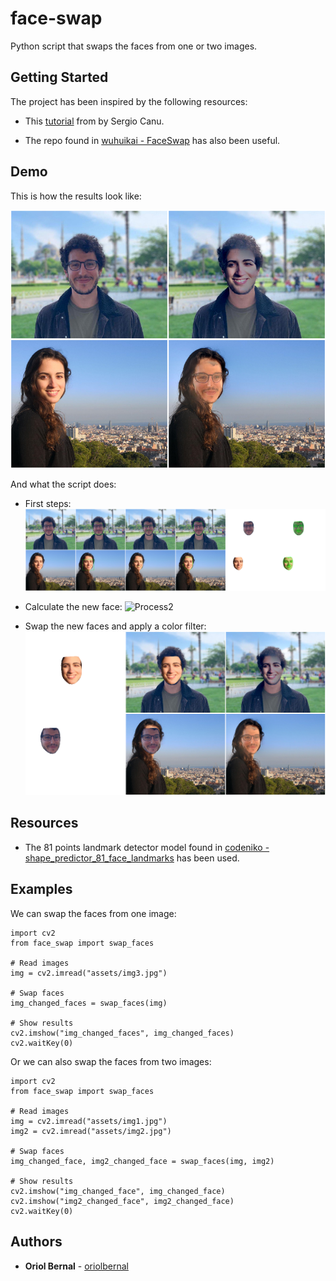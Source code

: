 # face-swap
Python script that swaps the faces from one or two images.


## Getting Started
The project has been inspired by the following resources:

* This [tutorial](https://pysource.com/2019/05/28/face-swapping-explained-in-8-steps-opencv-with-python/) from by Sergio Canu.

* The repo found in [wuhuikai - FaceSwap](https://github.com/wuhuikai/FaceSwap) has also been useful.


## Demo

This is how the results look like:

![Result](https://github.com/oriolbernal/face-swap/blob/master/results/result81.png)

And what the script does:

* First steps:
![Process](https://github.com/oriolbernal/face-swap/blob/master/results/first_steps81.png)

* Calculate the new face:
![Process2](https://github.com/oriolbernal/face-swap/blob/master/results/second_step81.gif)

* Swap the new faces and apply a color filter:
![Process3](https://github.com/oriolbernal/face-swap/blob/master/results/last_steps81.png)

## Resources

* The 81 points landmark detector model found in [codeniko - shape_predictor_81_face_landmarks](https://github.com/codeniko/shape_predictor_81_face_landmarks) has been used.

## Examples

We can swap the faces from one image:

```
import cv2
from face_swap import swap_faces

# Read images
img = cv2.imread("assets/img3.jpg")

# Swap faces
img_changed_faces = swap_faces(img)

# Show results
cv2.imshow("img_changed_faces", img_changed_faces)
cv2.waitKey(0)
```

Or we can also swap the faces from two images:
```
import cv2
from face_swap import swap_faces

# Read images
img = cv2.imread("assets/img1.jpg")
img2 = cv2.imread("assets/img2.jpg")

# Swap faces
img_changed_face, img2_changed_face = swap_faces(img, img2)

# Show results
cv2.imshow("img_changed_face", img_changed_face)
cv2.imshow("img2_changed_face", img2_changed_face)
cv2.waitKey(0)
```

## Authors

* **Oriol Bernal** - [oriolbernal](https://github.com/oriolbernal)

